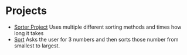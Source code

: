 # Projects

- [Sorter Project](https://github.com/JoshAlvarado/Java/blob/master/Projects/Sorter.java) Uses multiple different sorting methods and times how long it takes
- [Sort](https://github.com/JoshAlvarado/Java/blob/master/Projects/Sort.java) Asks the user for 3 numbers and then sorts those number from smallest to largest.
